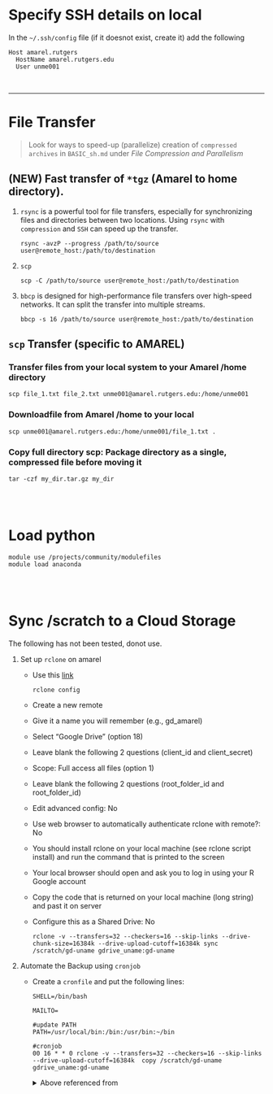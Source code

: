 # Specify SSH details on local
In the ```~/.ssh/config``` file (if it doesnot exist, create it) add the following
```
Host amarel.rutgers
  HostName amarel.rutgers.edu
  User unme001
```
<br>

---    
# File Transfer  
> Look for ways to speed-up (parallelize) creation of `compressed archives` in `BASIC_sh.md` under _File Compression and Parallelism_

## (**NEW**) Fast transfer of `*tgz` (Amarel to home directory).    
  1. `rsync` is a powerful tool for file transfers, especially for synchronizing files and directories between two locations. Using `rsync` with `compression` and `SSH` can speed up the transfer.  
  
      ```
      rsync -avzP --progress /path/to/source user@remote_host:/path/to/destination 
      ````  

  1. `scp`  
      ```
      scp -C /path/to/source user@remote_host:/path/to/destination
      ```
  
  1. `bbcp` is designed for high-performance file transfers over high-speed networks. It can split the transfer into multiple streams.     
      ```
      bbcp -s 16 /path/to/source user@remote_host:/path/to/destination  
      ```
      
  
## `scp` Transfer (specific to AMAREL)
### Transfer files from your local system to your Amarel /home directory
```
scp file_1.txt file_2.txt unme001@amarel.rutgers.edu:/home/unme001
```

### Downloadfile from Amarel /home to your local
```
scp unme001@amarel.rutgers.edu:/home/unme001/file_1.txt .
```

### Copy full directory scp: Package directory as a single, compressed file before moving it
```
tar -czf my_dir.tar.gz my_dir
```


<br><br>

# Load python 
```
module use /projects/community/modulefiles
module load anaconda
```

<br><br>

# Sync /scratch to a Cloud Storage    
The following has not been tested, donot use.

1. Set up `rclone` on amarel 
    * Use this [link](http://moo.nac.uci.edu/~hjm/HOWTO-rclone-to-Gdrive.html#_rclone_configuration)   
      
      ```
      rclone config
      ````  
      
        
    * Create a new remote
    * Give it a name you will remember (e.g., gd_amarel)
    * Select “Google Drive” (option 18)
    * Leave blank the following 2 questions (client_id and client_secret)
    * Scope: Full access all files (option 1)
    * Leave blank the following 2 questions (root_folder_id and root_folder_id)
    * Edit advanced config: No
    * Use web browser to automatically authenticate rclone with remote?: No
    * You should install rclone on your local machine (see rclone script install) and run the command that is printed to the screen
    * Your local browser should open and ask you to log in using your R Google account
    * Copy the code that is returned on your local machine (long string) and past it on server
    * Configure this as a Shared Drive: No

      ```
      rclone -v --transfers=32 --checkers=16 --skip-links --drive-chunk-size=16384k --drive-upload-cutoff=16384k sync /scratch/gd-uname gdrive_uname:gd-uname
      ```

1. Automate the Backup using `cronjob`   
    * Create a `cronfile` and put the following lines:   
      ```
      SHELL=/bin/bash

      MAILTO=

      #update PATH
      PATH=/usr/local/bin:/bin:/usr/bin:~/bin

      #cronjob
      00 16 * * 0 rclone -v --transfers=32 --checkers=16 --skip-links --drive-upload-cutoff=16384k  copy /scratch/gd-uname gdrive_uname:gd-uname
      ```

      <details>
      <summary>Above referenced from </summary>    

        [Mathieu Morlighem](https://icefuture.org/team/guide-for-new-team-members/)    
      </details>  
